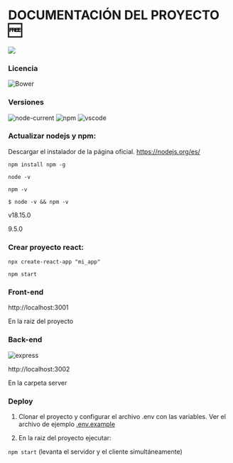 
# DOCUMENTACIÓN DEL PROYECTO :free:

[![](https://skills.thijs.gg/icons?i=js,html,css,nodejs,react)](https://skills.thijs.gg)

### Licencia
![Bower](https://img.shields.io/bower/l/mi)

### Versiones

![node-current](https://img.shields.io/node/v/cu)
![npm](https://img.shields.io/npm/v/npm)
![vscode](https://img.shields.io/badge/vscode-v1.77.1-blue)

### Actualizar nodejs y npm:

Descargar el instalador de la página oficial. https://nodejs.org/es/ 

`npm install npm -g`

`node -v`

`npm -v`

`$ node -v && npm -v`

v18.15.0

9.5.0


### Crear proyecto react:
```
npx create-react-app "mi_app"
```

`npm start`

### Front-end


http://localhost:3001

En la raiz del proyecto


### Back-end

![express](https://img.shields.io/badge/express-v4.18.2-red)

http://localhost:3002

En la carpeta server

### Deploy

1. Clonar el proyecto y configurar el archivo .env con las variables. Ver el archivo de ejemplo [.env.example](https://github.com/javiertg222/assetcom/blob/main/.env.example)

2. En la raiz del proyecto ejecutar:

`npm start` (levanta el servidor y el cliente simultáneamente)

